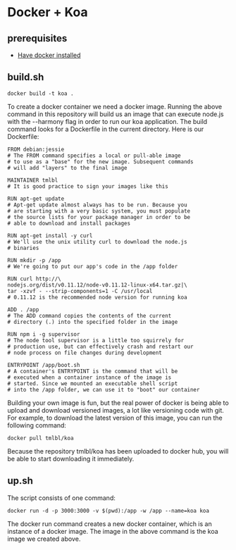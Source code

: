 Docker + Koa
============

## prerequisites

* [Have docker installed](https://docs.docker.com/installation/)

## build.sh

    docker build -t koa .

To create a docker container we need a docker image. Running the above command in this repository will build us an image that can execute node.js with the --harmony flag in order to run our koa application. The build command looks for a Dockerfile in the current directory. Here is our Dockerfile:

````
FROM debian:jessie
# The FROM command specifies a local or pull-able image
# to use as a "base" for the new image. Subsequent commands
# will add "layers" to the final image

MAINTAINER tmlbl
# It is good practice to sign your images like this

RUN apt-get update
# Apt-get update almost always has to be run. Because you
# are starting with a very basic system, you must populate
# the source lists for your package manager in order to be 
# able to download and install packages

RUN apt-get install -y curl
# We'll use the unix utility curl to download the node.js
# binaries

RUN mkdir -p /app
# We're going to put our app's code in the /app folder

RUN curl http://\
nodejs.org/dist/v0.11.12/node-v0.11.12-linux-x64.tar.gz|\
tar -xzvf - --strip-components=1 -C /usr/local
# 0.11.12 is the recommended node version for running koa

ADD . /app
# The ADD command copies the contents of the current 
# directory (.) into the specified folder in the image

RUN npm i -g supervisor
# The node tool supervisor is a little too squirrely for
# production use, but can effectively crash and restart our
# node process on file changes during development

ENTRYPOINT /app/boot.sh
# A container's ENTRYPOINT is the command that will be 
# executed when a container instance of the image is 
# started. Since we mounted an executable shell script
# into the /app folder, we can use it to "boot" our container
````

Building your own image is fun, but the real power of docker is being able to upload and download versioned images, a lot like versioning code with git. For example, to download the latest version of this image, you can run the following command:

    docker pull tmlbl/koa

Because the repository tmlbl/koa has been uploaded to docker hub, you will be able to start downloading it immediately.

## up.sh

The script consists of one command:

    docker run -d -p 3000:3000 -v $(pwd):/app -w /app --name=koa koa

The docker run command creates a new docker container, which is an instance of a docker image. The image in the above command is the koa image we created above.
